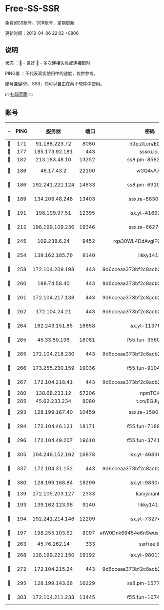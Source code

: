 # Free-SS-SSR

免费的SS账号、SSR账号，定期更新

更新时间：2019-04-06 22:02 +0800

## 说明

状态     ：🙂 - 良好 🙁 - 多次连接失败或连接超时

PING值   ：不代表真实使用中的速度，仅供参考。

账号兼容SS、SSR，你可以自由在两个软件中使用。

👉[扫码页面](https://liesauer.github.io/Free-SS-SSR/)👈

## 账号

|-|PING|服务器|端口|密码|加密方式|区域|
|:----:|:----:|:-----:|-----:|:----:|:----:|:----:|
|🙂|171|91.188.223.72|8080|http://t.cn/EGJIyrl|rc4-md5|RU|
|🙂|177|185.173.92.181|443|sssru.icu|rc4-md5|RU|
|🙂|182|213.183.48.10|13252|ss8.pm-85820863|rc4-md5|RU|
|🙂|186|46.17.43.2|22100|wGQ4vA7D|aes-256-gcm|RU|
|🙂|186|192.241.221.124|14833|ss8.pm-69109154|aes-256-cfb|US|
|🙂|189|134.209.48.248|13403|ssx.re-88308510|aes-256-cfb|US|
|🙂|191|198.199.97.51|12395|isx.yt-41697089|aes-256-cfb|US|
|🙂|212|198.199.109.236|19346|ssx.re-66274137|aes-256-cfb|US|
|🙂|245|109.238.6.24|9452|rqa30WL4DdAvgIFG6Fs3znzTa|aes-256-cfb|FR|
|🙂|254|139.162.185.76|9140|likky1415|aes-256-cfb|DE|
|🙂|258|172.104.209.198|443|9d6cceaa373bf2c8acb22e60b6a58be6|aes-256-cfb|US|
|🙂|260|198.74.58.40|443|9d6cceaa373bf2c8acb22e60b6a58be6|aes-256-cfb|US|
|🙂|261|172.104.217.138|443|9d6cceaa373bf2c8acb22e60b6a58be6|aes-256-cfb|US|
|🙂|262|172.104.24.21|443|9d6cceaa373bf2c8acb22e60b6a58be6|aes-256-cfb|US|
|🙂|264|162.243.151.85|16658|isx.yt-11376029|aes-256-cfb|US|
|🙂|265|45.33.80.198|18081|f55.fun-35602530|aes-256-cfb|US|
|🙂|265|172.104.218.230|443|9d6cceaa373bf2c8acb22e60b6a58be6|aes-256-cfb|US|
|🙂|266|173.255.230.159|19036|f55.fun-91049822|aes-256-cfb|US|
|🙂|267|172.104.218.41|443|9d6cceaa373bf2c8acb22e60b6a58be6|aes-256-cfb|US|
|🙂|280|138.68.233.12|57206|npmTCK|rc4-md5|US|
|🙂|285|45.62.233.234|8080|t.cn/EGJIyrl|rc4-md5|CA|
|🙂|293|128.199.167.40|10459|ssx.re-15808413|aes-256-cfb|SG|
|🙂|294|172.104.46.121|18171|f55.fun-71890851|aes-256-cfb|SG|
|🙂|296|172.104.49.207|19610|f55.fun-37419805|aes-256-cfb|SG|
|🙂|305|104.248.152.162|16878|isx.yt-46836343|aes-256-cfb|SG|
|🙂|337|172.104.31.152|443|9d6cceaa373bf2c8acb22e60b6a58be6|aes-256-cfb|US|
|🙂|380|128.199.168.84|18299|isx.yt-98304416|aes-256-cfb|SG|
|🙂|139|172.105.203.127|2333|liangshanbo|chacha20|JP|
|🙂|193|139.162.123.96|9140|likky1415|aes-256-cfb|JP|
|🙂|194|192.241.214.146|12209|isx.yt-73274152|aes-256-cfb|US|
|🙂|197|198.255.103.62|8097|eIW0Dnk69454e6nSwuspv9DmS201tQ0D|aes-256-cfb|US|
|🙂|263|45.76.162.14|333|ssrfree.tk|rc4|SG|
|🙂|268|128.199.221.150|19192|isx.yt-98017848|aes-256-cfb|SG|
|🙂|272|172.104.215.24|443|9d6cceaa373bf2c8acb22e60b6a58be6|aes-256-cfb|US|
|🙂|295|128.199.143.68|16229|ss8.pm-15775496|aes-256-cfb|SG|
|🙂|303|172.104.211.238|13445|f55.fun-16745538|aes-256-cfb|US|
